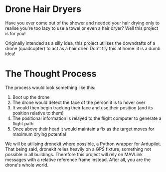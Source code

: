 # Drone Hair Dryers

Have you ever come out of the shower and needed your hair drying only to realise you're too lazy to use a towel or even a hair dryer? Well this project is for you!

Originally intended as a silly idea, this project utilises the downdrafts of a drone (quadcopter) to act as a hair drier. Don't try this at home: it is a dumb idea!

# The Thought Process

The process would look something like this:

1. Boot up the drone
2. The drone would detect the face of the person it is to hover over
3. It would then begin tracking their face and use their position (and its position relative to them)
4. The positional information is relayed to the flight computer to generate a flight path
5. Once above their head it would maintain a fix as the target moves for maximum drying potential

We will be utilising dronekit where possible, a Python wrapper for Ardupilot. That being said, dronekit relies heavily on
a GPS fixture, something not possible in all buildings. Therefore this project will rely on MAVLink messages with a
relative reference frame instead. After all, you are the drone's whole world.